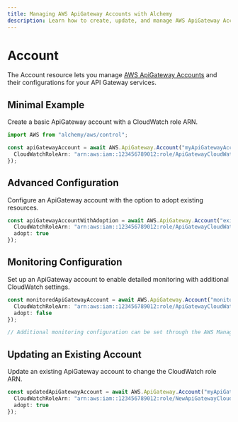 ```yaml
---
title: Managing AWS ApiGateway Accounts with Alchemy
description: Learn how to create, update, and manage AWS ApiGateway Accounts using Alchemy Cloud Control.
---
```


# Account

The Account resource lets you manage [AWS ApiGateway Accounts](https://docs.aws.amazon.com/apigateway/latest/userguide/) and their configurations for your API Gateway services.

## Minimal Example

Create a basic ApiGateway account with a CloudWatch role ARN.

```ts
import AWS from "alchemy/aws/control";

const apiGatewayAccount = await AWS.ApiGateway.Account("myApiGatewayAccount", {
  CloudWatchRoleArn: "arn:aws:iam::123456789012:role/ApiGatewayCloudWatchRole"
});
```

## Advanced Configuration

Configure an ApiGateway account with the option to adopt existing resources.

```ts
const apiGatewayAccountWithAdoption = await AWS.ApiGateway.Account("existingApiGatewayAccount", {
  CloudWatchRoleArn: "arn:aws:iam::123456789012:role/ApiGatewayCloudWatchRole",
  adopt: true
});
```

## Monitoring Configuration

Set up an ApiGateway account to enable detailed monitoring with additional CloudWatch settings.

```ts
const monitoredApiGatewayAccount = await AWS.ApiGateway.Account("monitoredApiGatewayAccount", {
  CloudWatchRoleArn: "arn:aws:iam::123456789012:role/ApiGatewayCloudWatchRole",
  adopt: false
});

// Additional monitoring configuration can be set through the AWS Management Console.
```

## Updating an Existing Account

Update an existing ApiGateway account to change the CloudWatch role ARN.

```ts
const updatedApiGatewayAccount = await AWS.ApiGateway.Account("myApiGatewayAccount", {
  CloudWatchRoleArn: "arn:aws:iam::123456789012:role/NewApiGatewayCloudWatchRole",
  adopt: true
});
```
